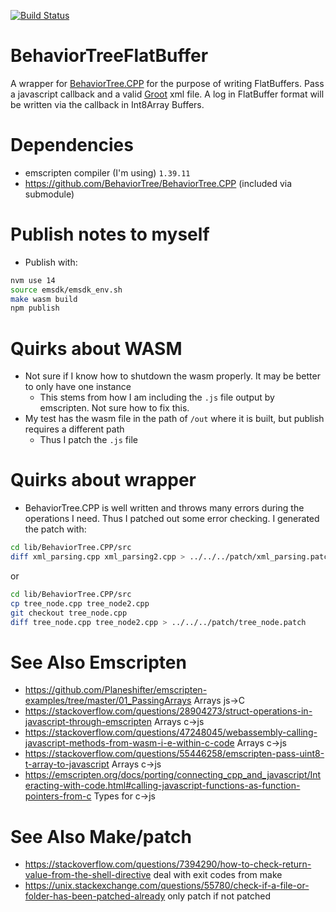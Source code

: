 [![Build Status](https://travis-ci.com/esromneb/BehaviorTreeFlatBuffer.svg?branch=master)](https://travis-ci.com/esromneb/BehaviorTreeFlatBuffer)
# BehaviorTreeFlatBuffer
A wrapper for [BehaviorTree.CPP](https://github.com/BehaviorTree/BehaviorTree.CPP) for the purpose of writing FlatBuffers.  Pass a javascript callback and a valid [Groot](https://github.com/BehaviorTree/Groot) xml file.  A log in FlatBuffer format will be written via the callback in Int8Array Buffers.

# Dependencies
* emscripten compiler (I'm using) `1.39.11`
* https://github.com/BehaviorTree/BehaviorTree.CPP (included via submodule)

# Publish notes to myself
* Publish with:
```bash
nvm use 14
source emsdk/emsdk_env.sh
make wasm build
npm publish
```


# Quirks about WASM
* Not sure if I know how to shutdown the wasm properly. It may be better to only have one instance
  * This stems from how I am including the `.js` file output by emscripten.  Not sure how to fix this.
* My test has the wasm file in the path of `/out` where it is built, but publish requires a different path
  * Thus I patch the `.js` file

# Quirks about wrapper
* BehaviorTree.CPP is well written and throws many errors during the operations I need.  Thus I patched out some error checking.  I generated the patch with:
```bash
cd lib/BehaviorTree.CPP/src
diff xml_parsing.cpp xml_parsing2.cpp > ../../../patch/xml_parsing.patch
```
or
```bash
cd lib/BehaviorTree.CPP/src
cp tree_node.cpp tree_node2.cpp
git checkout tree_node.cpp
diff tree_node.cpp tree_node2.cpp > ../../../patch/tree_node.patch
```


# See Also Emscripten
* https://github.com/Planeshifter/emscripten-examples/tree/master/01_PassingArrays  Arrays js->C
* https://stackoverflow.com/questions/28904273/struct-operations-in-javascript-through-emscripten Arrays c->js
* https://stackoverflow.com/questions/47248045/webassembly-calling-javascript-methods-from-wasm-i-e-within-c-code Arrays c->js
* https://stackoverflow.com/questions/55446258/emscripten-pass-uint8-t-array-to-javascript Arrays c->js
* https://emscripten.org/docs/porting/connecting_cpp_and_javascript/Interacting-with-code.html#calling-javascript-functions-as-function-pointers-from-c Types for c->js


# See Also Make/patch
* https://stackoverflow.com/questions/7394290/how-to-check-return-value-from-the-shell-directive deal with exit codes from make
* https://unix.stackexchange.com/questions/55780/check-if-a-file-or-folder-has-been-patched-already only patch if not patched
